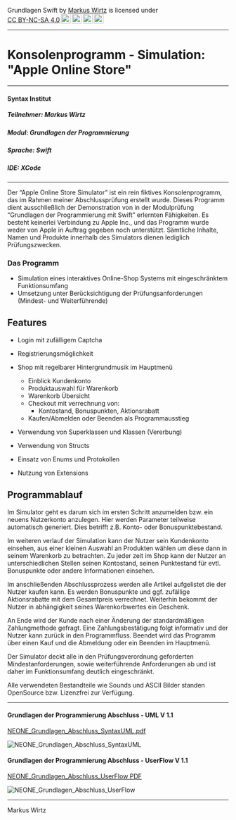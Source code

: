 <p xmlns:cc="http://creativecommons.org/ns#" xmlns:dct="http://purl.org/dc/terms/">Grundlagen Swift by <a rel="cc:attributionURL dct:creator" property="cc:attributionName" href="https://github.com/N-E-O-N-E">Markus Wirtz</a> is licensed under <a href="https://creativecommons.org/licenses/by-nc-sa/4.0/?ref=chooser-v1" target="_blank" rel="license noopener noreferrer" style="display:inline-block;">CC BY-NC-SA 4.0<img style="height:22px!important;margin-left:3px;vertical-align:text-bottom;" src="https://mirrors.creativecommons.org/presskit/icons/cc.svg?ref=chooser-v1" alt=""><img style="height:22px!important;margin-left:3px;vertical-align:text-bottom;" src="https://mirrors.creativecommons.org/presskit/icons/by.svg?ref=chooser-v1" alt=""><img style="height:22px!important;margin-left:3px;vertical-align:text-bottom;" src="https://mirrors.creativecommons.org/presskit/icons/nc.svg?ref=chooser-v1" alt=""><img style="height:22px!important;margin-left:3px;vertical-align:text-bottom;" src="https://mirrors.creativecommons.org/presskit/icons/sa.svg?ref=chooser-v1" alt=""></a></p>

---

# Konsolenprogramm - Simulation: "Apple Online Store"


---
#### Syntax Institut
##### Teilnehmer: Markus Wirtz
##### Modul: Grundlagen der Programmierung
##### Sprache: Swift
##### IDE: XCode
###
---
Der “Apple Online Store Simulator” ist ein rein fiktives Konsolenprogramm, das im Rahmen meiner 
Abschlussprüfung erstellt wurde. Dieses Programm dient ausschließlich der Demonstration von in der 
Modulprüfung “Grundlagen der Programmierung mit Swift” erlernten Fähigkeiten. Es besteht keinerlei 
Verbindung zu Apple Inc., und das Programm wurde weder von Apple in Auftrag gegeben noch unterstützt. 
Sämtliche Inhalte, Namen und Produkte innerhalb des Simulators dienen lediglich Prüfungszwecken. 

### Das Programm
- Simulation eines interaktives Online-Shop Systems mit eingeschränktem Funktionsumfang
- Umsetzung unter Berücksichtigung der Prüfungsanforderungen (Mindest- und Weiterführende)

## Features
- Login mit zufälligem Captcha
- Registrierungsmöglichkeit 
- Shop mit regelbarer Hintergrundmusik im Hauptmenü
  - Einblick Kundenkonto
  - Produktauswahl für Warenkorb
  - Warenkorb Übersicht
  - Checkout mit verrechnung von:
    - Kontostand, Bonuspunkten, Aktionsrabatt
  - Kaufen/Abmelden oder Beenden als Programmausstieg

- Verwendung von Superklassen und Klassen (Vererbung)
- Verwendung von Structs
- Einsatz von Enums und Protokollen
- Nutzung von Extensions

## Programmablauf

Im Simulator geht es darum sich im ersten Schritt anzumelden bzw. ein neuens Nutzerkonto anzulegen. 
Hier werden Parameter teilweise automatisch generiert. Dies betrifft z.B. Konto- oder Bonuspunktebestand.

Im weiteren verlauf der Simulation kann der Nutzer sein Kundenkonto einsehen, aus einer kleinen Auswahl an
Produkten wählen um diese dann in seinem Warenkorb zu betrachten. Zu jeder zeit im Shop kann der Nutzer an
unterschiedlichen Stellen seinen Kontostand, seinen Punktestand für evtl. Bonuspunkte oder andere
Informationen einsehen. 

Im anschließenden Abschlussprozess werden alle Artikel aufgelistet die der Nutzer kaufen kann. 
Es werden Bonuspunkte und ggf. zufällige Aktionsrabatte mit dem Gesamtpreis verrechnet.
Weiterhin bekommt der Nutzer in abhängigkeit seines Warenkorbwertes ein Geschenk.

An Ende wird der Kunde nach einer Änderung der standardmäßigen Zahlungmethode gefragt.
Eine Zahlungsbestätigung folgt informativ und der Nutzer kann zurück in den Programmfluss.
Beendet wird das Programm über einen Kauf und die Abmeldung oder ein Beenden im Hauptmenü.

Der Simulator deckt alle in den Prüfungsverordnung geforderten Mindestanforderungen, sowie
weiterführende Anforderungen ab und ist daher im Funktionsumfang deutlich eingeschränkt.

Alle verwendeten Bestandteile wie Sounds und ASCII Bilder standen OpenSource bzw. Lizenzfrei zur Verfügung.

---
#### Grundlagen der Programmierung Abschluss - UML V 1.1
[NEONE_Grundlagen_Abschluss_SyntaxUML.pdf](https://github.com/user-attachments/files/16689986/NEONE_Grundlagen_Abschluss_SyntaxUML.pdf)

![NEONE_Grundlagen_Abschluss_SyntaxUML](https://github.com/user-attachments/assets/17d20f36-e050-48c4-98d0-8cf625dba27c)


#### Grundlagen der Programmierung Abschluss - UserFlow V 1.1
[NEONE_Grundlagen_Abschluss_UserFlow PDF](https://github.com/user-attachments/files/16688201/NEONE_Grundlagen_Abschluss_UserFlow.pdf)

![NEONE_Grundlagen_Abschluss_UserFlow](https://github.com/user-attachments/assets/dfaa76b0-c117-47e8-806f-d477b0657cec)

---
Markus Wirtz
